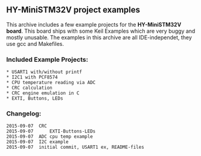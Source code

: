 ## HY-MiniSTM32V project examples

This archive includes a few example projects for the **HY-MiniSTM32V board**.
This board ships with some Keil Examples which are very buggy and mostly
unusable.
The examples in this archive are all IDE-independet, they use gcc and Makefiles.

### Included Example Projects:
	* USART1 with/without printf
	* I2C1 with PCF8574
	* CPU temperature reading via ADC
	* CRC calculation
	* CRC engine emulation in C
	* EXTI, Buttons, LEDs

### Changelog:
	2015-09-07	CRC
	2015-09-07      EXTI-Buttons-LEDs
	2015-09-07	ADC cpu temp example
	2015-09-07	I2C example
	2015-09-07	initial commit, USART1 ex, README-files

